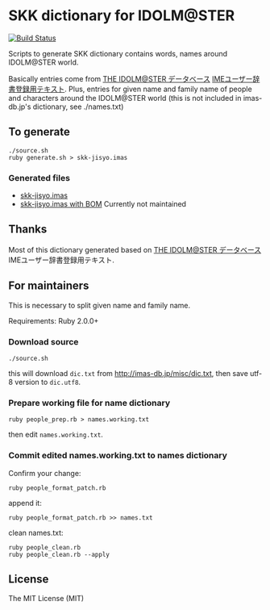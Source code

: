 # SKK dictionary for IDOLM@STER

[![Build Status](https://travis-ci.com/tsuyoshicho/skk-jisyo.imas.svg?branch=master)](https://travis-ci.com/tsuyoshicho/skk-jisyo.imas)

Scripts to generate SKK dictionary contains words, names around IDOLM@STER world.

Basically entries come from [THE IDOLM@STER データベース](http://imas-db.jp/) [IMEユーザー辞書登録用テキスト](https://github.com/maruamyu/imas-ime-dic).
Plus, entries for given name and family name of people and characters around the IDOLM@STER world (this is not included in imas-db.jp's dictionary, see ./names.txt)

## To generate

```
./source.sh
ruby generate.sh > skk-jisyo.imas
```

### Generated files
- [skk-jisyo.imas](./skk-jisyo.imas)
- [skk-jisyo.imas with BOM](./skk-jisyo.imas.bom)  Currently not maintained

## Thanks

Most of this dictionary generated based on [THE IDOLM@STER データベース](http://imas-db.jp/) IMEユーザー辞書登録用テキスト.

## For maintainers

This is necessary to split given name and family name.

Requirements: Ruby 2.0.0+

### Download source

```
./source.sh
```

this will download `dic.txt` from http://imas-db.jp/misc/dic.txt, then save utf-8 version to `dic.utf8`.

### Prepare working file for name dictionary

```
ruby people_prep.rb > names.working.txt
```

then edit `names.working.txt`.

### Commit edited names.working.txt to names dictionary

Confirm your change:

```
ruby people_format_patch.rb
```

append it:

```
ruby people_format_patch.rb >> names.txt
```

clean names.txt:

```
ruby people_clean.rb
ruby people_clean.rb --apply
```

## License
The MIT License (MIT)
